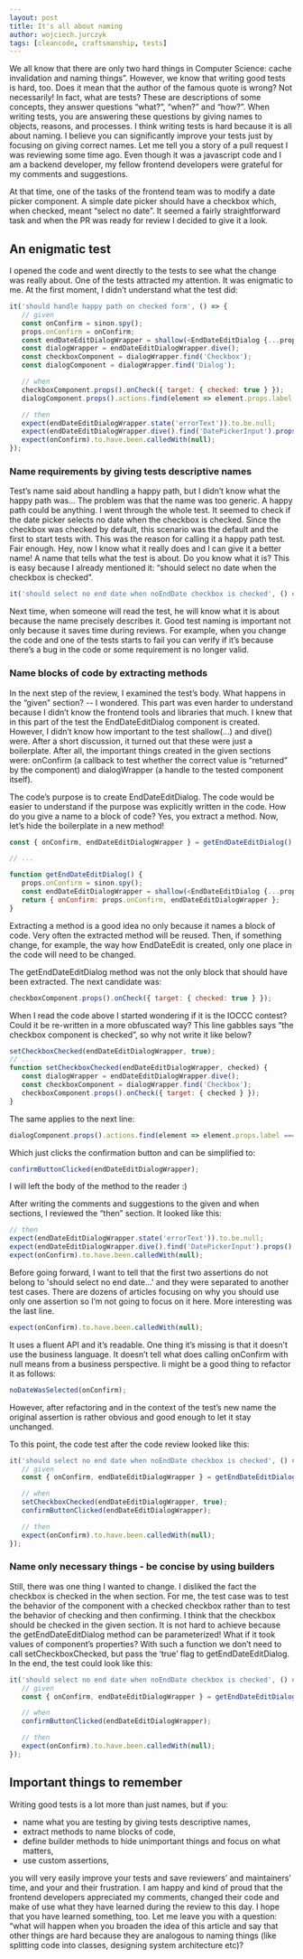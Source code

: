```yaml
---
layout: post
title: It's all about naming
author: wojciech.jurczyk
tags: [cleancode, craftsmanship, tests]
---
```


We all know that there are only two hard things in Computer Science: cache invalidation and naming things”. However, we know that writing good tests is hard, too. Does it mean that the author of the famous quote is wrong? Not necessarily! In fact, what are tests? These are descriptions of some concepts, they answer questions “what?”, “when?” and “how?”. When writing tests, you are answering these questions by giving names to objects, reasons, and processes. I think writing tests is hard because it is all about naming. I believe you can significantly improve your tests just by focusing on giving correct names. Let me tell you a story of a pull request I was reviewing some time ago. Even though it was a javascript code and I am a backend developer, my fellow frontend developers were grateful for my comments and suggestions.

At that time, one of the tasks of the frontend team was to modify a date picker component. A simple date picker should have a checkbox which, when checked, meant “select no date”. It seemed a fairly straightforward task and when the PR was ready for review I decided to give it a look.

## An enigmatic test
I opened the code and went directly to the tests to see what the change was really about. One of the tests attracted my attention. It was enigmatic to me. At the first moment, I didn’t understand what the test did:
```javascript
it('should handle happy path on checked form', () => {
   // given
   const onConfirm = sinon.spy();
   props.onConfirm = onConfirm;
   const endDateEditDialogWrapper = shallow(<EndDateEditDialog {...props} />);
   const dialogWrapper = endDateEditDialogWrapper.dive();
   const checkboxComponent = dialogWrapper.find('Checkbox');
   const dialogComponent = dialogWrapper.find('Dialog');

   // when
   checkboxComponent.props().onCheck({ target: { checked: true } });
   dialogComponent.props().actions.find(element => element.props.label === 'OK').props.onTouchTap();

   // then
   expect(endDateEditDialogWrapper.state('errorText')).to.be.null;
   expect(endDateEditDialogWrapper.dive().find('DatePickerInput').props().disabled).to.be.true;
   expect(onConfirm).to.have.been.calledWith(null);
});
```
### Name requirements by giving tests descriptive names        
Test’s name said about handling a happy path, but I didn’t know what the happy path was... The problem was that the name was too generic. A happy path could be anything. I went through the whole test. It seemed to check if the date picker selects no date when the checkbox is checked. Since the checkbox was checked by default, this scenario was the default and the first to start tests with. This was the reason for calling it a happy path test. Fair enough. Hey, now I know what it really does and I can give it a better name! A name that tells what the test is about. Do you know what it is? This is easy because I already mentioned it: “should select no date when the checkbox is checked”.
```javascript
it('should select no end date when noEndDate checkbox is checked', () => {
```
Next time, when someone will read the test, he will know what it is about because the name precisely describes it. Good test naming is important not only because it saves time during reviews. For example, when you change the code and one of the tests starts to fail you can verify if it’s because there’s a bug in the code or some requirement is no longer valid.

### Name blocks of code by extracting methods
In the next step of the review, I examined the test’s body. What happens in the “given” section? -- I wondered. This part was even harder to understand because I didn’t know the frontend tools and libraries that much. I knew that in this part of the test the EndDateEditDialog component is created. However, I didn’t know how important to the test shallow(...) and dive() were. After a short discussion, it turned out that these were just a boilerplate. After all, the important things created in the given sections were: onConfirm (a callback to test whether the correct value is “returned” by the component) and dialogWrapper (a handle to the tested component itself).

The code’s purpose is to create EndDateEditDialog. The code would be easier to understand if the purpose was explicitly written in the code. How do you give a name to a block of code? Yes, you extract a method. Now, let’s hide the boilerplate in a new method!
```javascript
const { onConfirm, endDateEditDialogWrapper } = getEndDateEditDialog();

// ...

function getEndDateEditDialog() {
   props.onConfirm = sinon.spy();
   const endDateEditDialogWrapper = shallow(<EndDateEditDialog {...props} />);
   return { onConfirm: props.onConfirm, endDateEditDialogWrapper };
}
```
Extracting a method is a good idea no only because it names a block of code. Very often the extracted method will be reused. Then, if something change, for example, the way how EndDateEdit is created, only one place in the code will need to be changed.

The getEndDateEditDialog method was not the only block that should have been extracted. The next candidate was:
```javascript
checkboxComponent.props().onCheck({ target: { checked: true } });
```
When I read the code above I started wondering if it is the IOCCC contest? Could it be re-written in a more obfuscated way? This line gabbles says  “the checkbox component is checked”, so why not write it like below?

```javascript
setCheckboxChecked(endDateEditDialogWrapper, true);
// ...
function setCheckboxChecked(endDateEditDialogWrapper, checked) {
   const dialogWrapper = endDateEditDialogWrapper.dive();
   const checkboxComponent = dialogWrapper.find('Checkbox');
   checkboxComponent.props().onCheck({ target: { checked } });
}
```
The same applies to the next line:
```javascript
dialogComponent.props().actions.find(element => element.props.label === 'OK').props.onTouchTap();
```
Which just clicks the confirmation button and can be simplified to:
```javascript
confirmButtonClicked(endDateEditDialogWrapper);
```
I will left the body of the method to the reader :)

After writing the comments and suggestions to the given and when sections, I reviewed the “then” section. It looked like this:
```javascript
// then
expect(endDateEditDialogWrapper.state('errorText')).to.be.null;
expect(endDateEditDialogWrapper.dive().find('DatePickerInput').props().disabled).to.be.true;
expect(onConfirm).to.have.been.calledWith(null);
```
Before going forward, I want to tell that the first two assertions do not belong to 'should select no end date...' and they were separated to another test cases. There are dozens of articles focusing on why you should use only one assertion so I’m not going to focus on it here.
More interesting was the last line.
```javascript
expect(onConfirm).to.have.been.calledWith(null);
```
It uses a fluent API and it’s readable. One thing it’s missing is that it doesn’t use the business language. It doesn’t tell what does calling onConfirm with null means from a business perspective. Ii might be a good thing to refactor it as follows:
```javascript
noDateWasSelected(onConfirm);
```
However, after refactoring and in the context of the test’s new name the original assertion is rather obvious and good enough to let it stay unchanged.

To this point, the code test after the code review looked like this:
```javascript
it('should select no end date when noEndDate checkbox is checked', () => {
   // given
   const { onConfirm, endDateEditDialogWrapper } = getEndDateEditDialog();

   // when
   setCheckboxChecked(endDateEditDialogWrapper, true);
   confirmButtonClicked(endDateEditDialogWrapper);

   // then
   expect(onConfirm).to.have.been.calledWith(null);
});
```
### Name only necessary things - be concise by using builders
Still, there was one thing I wanted to change. I disliked the fact the checkbox is checked in the when section. For me, the test case was to test the behavior of the component with a checked checkbox rather than to test the behavior of checking and then confirming. I think that the checkbox should be checked in the given section. It is not hard to achieve because the getEndDateEditDialog method can be parameterized! What if it took values of component’s properties? With such a function we don’t need to call setCheckboxChecked, but pass the ‘true’ flag to getEndDateEditDialog.
In the end, the test could look like this:
```javascript
it('should select no end date when noEndDate checkbox is checked', () => {
   // given
   const { onConfirm, endDateEditDialogWrapper } = getEndDateEditDialog({checked: true});

   // when
   confirmButtonClicked(endDateEditDialogWrapper);

   // then
   expect(onConfirm).to.have.been.calledWith(null);
});
```
## Important things to remember
Writing good tests is a lot more than just names, but if you:
* name what you are testing by giving tests descriptive names,
* extract methods to name blocks of code,
* define builder methods to hide unimportant things and focus on what matters,
* use custom assertions,

you will very easily improve your tests and save reviewers’ and maintainers’ time, and your and their frustration. I am happy and kind of proud that the frontend developers appreciated my comments, changed their code and make of use what they have learned during the review to this day. I hope that you have learned something, too. Let me leave you with a question: “what will happen when you broaden the idea of this article and say that other things are hard because they are analogous to naming things (like splitting code into classes, designing system architecture etc)?
